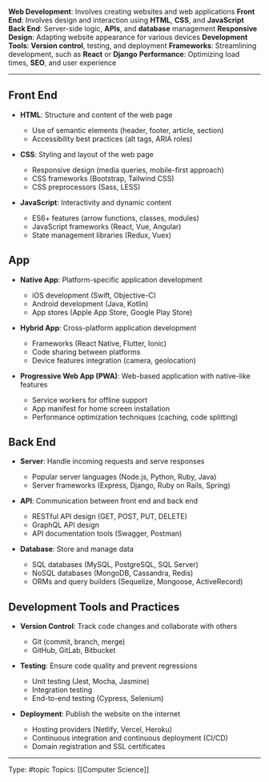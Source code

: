 **Web Development**: Involves creating websites and web applications
**Front End**: Involves design and interaction using **HTML**, **CSS**, and **JavaScript**
**Back End**: Server-side logic, **APIs**, and **database** management
**Responsive Design**: Adapting website appearance for various devices
**Development Tools**: **Version control**, testing, and deployment
**Frameworks**: Streamlining development, such as **React** or **Django**
**Performance**: Optimizing load times, **SEO**, and user experience

___

## **Front End**
  - **HTML**: Structure and content of the web page
    - Use of semantic elements (header, footer, article, section)
    - Accessibility best practices (alt tags, ARIA roles)

  - **CSS**: Styling and layout of the web page
    - Responsive design (media queries, mobile-first approach)
    - CSS frameworks (Bootstrap, Tailwind CSS)
    - CSS preprocessors (Sass, LESS)

  - **JavaScript**: Interactivity and dynamic content
    - ES6+ features (arrow functions, classes, modules)
    - JavaScript frameworks (React, Vue, Angular)
    - State management libraries (Redux, Vuex)

## **App**
  - **Native App**: Platform-specific application development
    - iOS development (Swift, Objective-C)
    - Android development (Java, Kotlin)
    - App stores (Apple App Store, Google Play Store)

  - **Hybrid App**: Cross-platform application development
    - Frameworks (React Native, Flutter, Ionic)
    - Code sharing between platforms
    - Device features integration (camera, geolocation)

  - **Progressive Web App (PWA)**: Web-based application with native-like features
    - Service workers for offline support
    - App manifest for home screen installation
    - Performance optimization techniques (caching, code splitting)

## **Back End**
  - **Server**: Handle incoming requests and serve responses
    - Popular server languages (Node.js, Python, Ruby, Java)
    - Server frameworks (Express, Django, Ruby on Rails, Spring)

  - **API**: Communication between front end and back end
    - RESTful API design (GET, POST, PUT, DELETE)
    - GraphQL API design
    - API documentation tools (Swagger, Postman)

  - **Database**: Store and manage data
    - SQL databases (MySQL, PostgreSQL, SQL Server)
    - NoSQL databases (MongoDB, Cassandra, Redis)
    - ORMs and query builders (Sequelize, Mongoose, ActiveRecord)

## **Development Tools and Practices**
  - **Version Control**: Track code changes and collaborate with others
    - Git (commit, branch, merge)
    - GitHub, GitLab, Bitbucket

  - **Testing**: Ensure code quality and prevent regressions
    - Unit testing (Jest, Mocha, Jasmine)
    - Integration testing
    - End-to-end testing (Cypress, Selenium)

  - **Deployment**: Publish the website on the internet
    - Hosting providers (Netlify, Vercel, Heroku)
    - Continuous integration and continuous deployment (CI/CD)
    - Domain registration and SSL certificates


___ 
Type: #topic 
Topics: [[Computer Science]]